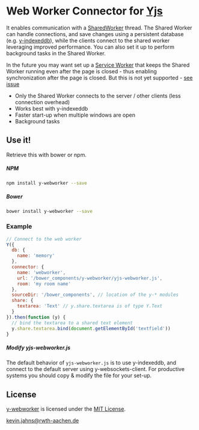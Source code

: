 # Web Worker Connector for [Yjs](https://github.com/y-js/yjs)

It enables communication with a [SharedWorker](https://developer.mozilla.org/en-US/docs/Web/API/SharedWorker/SharedWorker) thread.
The Shared Worker can handle connections, and save changes using a persistent database (e.g. [y-indexeddb](https://github.com/y-js/y-indexeddb)),
while the clients connect to the shared worker leveraging improved performance. You can also set it up to perform background tasks in the Shared Worker.

In the future you may want set up a [Service Worker](https://developer.mozilla.org/en-US/docs/Web/API/Service_Worker_API)
that keeps the Shared Worker running even after the page is closed - thus enabling synchronization after the page is closed. But this is not yet supported - [see issue](https://github.com/whatwg/html/issues/411)

* Only the Shared Worker connects to the server / other clients (less connection overhead)
* Works best with y-indexeddb
* Faster start-up when multiple windows are open
* Background tasks

## Use it!
Retrieve this with bower or npm.

##### NPM
```bash
npm install y-webworker --save
```

##### Bower
```bash
bower install y-webworker --save
```

### Example

```js
// Connect to the web worker
Y({
  db: {
    name: 'memory'
  },
  connector: {
    name: 'webworker',
    url: '/bower_components/y-webworker/yjs-webworker.js',
    room: 'my room name'
  },
  sourceDir: '/bower_components', // location of the y-* modules
  share: {
    textarea: 'Text' // y.share.textarea is of type Y.Text
  }
}).then(function (y) {
  // bind the textarea to a shared text element
  y.share.textarea.bind(document.getElementById('textfield'))
}
```

##### Modify yjs-webworker.js
The default behavior of `yjs-webworker.js` is to use y-indexeddb, and connect to the default server using y-websockets-client.
For productive systems you should copy & modify the file for your set-up. 

## License
[y-webworker](https://github.com/y-js/y-webworker) is licensed under the [MIT License](./LICENSE).

<kevin.jahns@rwth-aachen.de>


